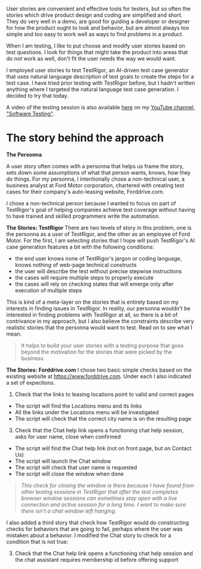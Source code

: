 User stories are convenient and effective tools for testers, but so often the stories
which drive product design and coding are simplified and short. They do very well
in a demo, are good for guiding a developer or designer for how the product ought
to look and behavior, but are almost always too simple and too easy to work
well as ways to find problems in a product.

When I am testing, I like to put choose and modify user stories based on test
questions. I look for things that might take the product into areas that do not
work as well, don't fit the user needs the way we would want.

I employed user stories to test TestRigor, an AI-driven test case generator that
uses natural language description of test goals to create the steps for a test
case. I have tried prior testing with TestRigor before, but I hadn't written
anything where I targeted the natural language test case generation. I decided
to try that today.

A video of the testing session is also available <a href="https://www.youtube.com/watch?v=rJV0Dck9G6s">here</a>
on my <a href="https://www.youtube.com/@SoftwareTesting-bv6di">YouTube channel, "Software Testing"</a>.

The story behind the approach
=========================================
__The Personna__

A user story often comes with a personna that helps us frame the story, sets
down some assumptions of what that person wants, knows, how they do things.
For my personna, I intentionally chose a non-technical user, a business analyst
at Ford Motor corporation, chartered with creating test cases for their company's
auto-leasing website, Forddrive.com.

I chose a non-technical person because I wanted to focus on part of TestRigor's
goal of helping companies achieve test coverage without having to have trained
and skilled programmers write the automation.

__The Stories: TestRigor__
There are two levels of story in this problem, one is the personna
as a user of TestRigor, and the other as an employee of Ford Motor.
For the first, I am selecting stories that I hope will push TestRigor's
AI case generation features a bit with the following conditions:
- the end user knows none of TestRigor's jargon or coding language, knows nothing of web-page technical constructs
- the user will describe the test without precise stepwise instructions
- the cases will require multiple steps to properly execute
- the cases will rely on checking states that will emerge only after execution of multiple steps

This is kind of a meta-layer on the stories that is entirely based on
my interests in finding issues in TestRigor. In reality, our personna
wouldn't be interested in finding problems with TestRigor at all, so there
is a bit of contrivance in my approach, but I also believe the constraints
describe very realistic stories that the personna would want to test. Read
on to see what I mean.

> It helps to build your user stories with a testing purpose that goes beyond
> the motivation for the stories that were picked by the business.

__The Stories: Forddrive.com__
I chose two basic simple checks based on the existing website at <a href="https://www.forddrive.com">https://www.forddrive.com</a>.
Under each I also indicated a set of expections.

1. Check that the links to leasing locations point to valid and correct pages
- The script will find the Locations menu and its links
- All the links under the Locations menu will be investigated
- The script will check that the correct city name is on the resulting page 
3. Check that the Chat help link opens a functioning chat help session, asks for user name, close when confirmed
- The script will find the Chat help link (not on front page, but on Contact Us)
- The script will launch the Chat window
- The script will check that user name is requested
- The script will close the window when done

> _This check for closing the window is there because I have found from other testing
> sessions in TestRigor that after the test completes browser window sessions can sometimes
> stay open with a live connection and active session for a long time. I want to make sure
> there isn't a chat window left hanging._

I also added a third story that check how TestRigor would do constructing checks
for behaviors that are going to fail, perhaps where the user was mistaken about
a behavior. I modified the Chat story to check for a condition that is not true:

3. Check that the Chat help link opens a functioning chat help session and the chat assistant requires membership id before offering support
